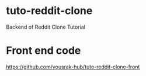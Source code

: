 # tuto-reddit-clone
Backend of Reddit Clone Tutorial
# Front end code
https://github.com/yousrak-hub/tuto-reddit-clone-front
